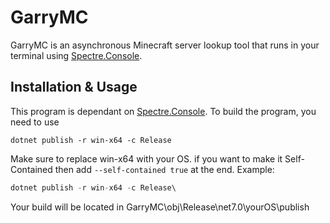 # GarryMC
GarryMC is an asynchronous Minecraft server lookup tool that runs in your terminal using [Spectre.Console](https://github.com/spectreconsole/spectre.console). 

## Installation & Usage 
This program is dependant on [Spectre.Console](https://github.com/spectreconsole/spectre.console). To build the program, you need to use
```
dotnet publish -r win-x64 -c Release
```
Make sure to replace win-x64 with your OS. if you want to make it Self-Contained then add ```--self-contained true``` at the end. Example:
```r
dotnet publish -r win-x64 -c Release\
```

Your build will be located in GarryMC\obj\Release\net7.0\yourOS\publish

